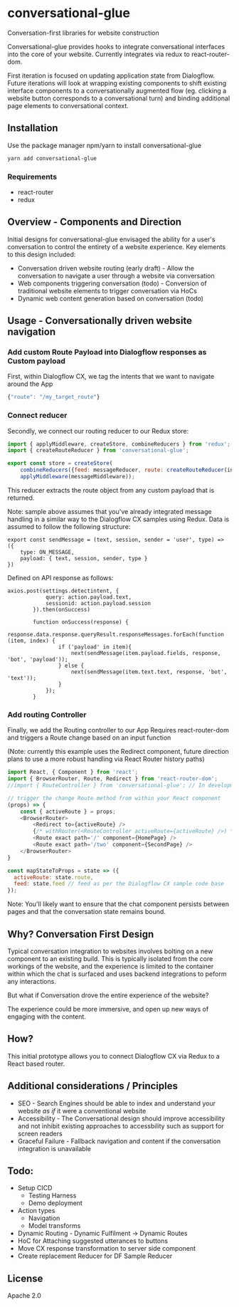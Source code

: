 # conversational-glue
Conversation-first libraries for website construction 

Conversational-glue provides hooks to integrate conversational interfaces into the core of your website. Currently integrates via redux to react-router-dom.

First iteration is focused on updating application state from Dialogflow. 
Future iterations will look at wrapping existing components to shift existing interface components to a conversationally augmented flow (eg. clicking a website button corresponds to a conversational turn) and binding additional page elements to conversational context.

## Installation
Use the package manager npm/yarn to install conversational-glue

```bash
yarn add conversational-glue
```

### Requirements
- react-router
- redux

## Overview - Components and Direction
Initial designs for conversational-glue envisaged the ability for a user's conversation to control the entirety of a website experience. 
Key elements to this design included:
- Conversation driven website routing (early draft) - Allow the conversation to navigate a user through a website via conversation
- Web components triggering conversation (todo) - Conversion of traditional website elements to trigger conversation via HoCs
- Dynamic web content generation based on conversation (todo)

## Usage - Conversationally driven website navigation

### Add custom Route Payload into Dialogflow responses as Custom payload
First, within Dialogflow CX, we tag the intents that we want to navigate around the App
```javascript
{"route": "/my_target_route"}
```

### Connect reducer
Secondly, we connect our routing reducer to our Redux store:
```javascript
import { applyMiddleware, createStore, combineReducers } from 'redux';
import { createRouteReducer } from 'conversational-glue';

export const store = createStore(
    combineReducers({feed: messageReducer, route: createRouteReducer(initState)}), 
    applyMiddleware(messageMiddleware));
```

This reducer extracts the route object from any custom payload that is returned.

Note: sample above assumes that you've already integrated message handling in a similar way to the Dialogflow CX samples using Redux. Data is assumed to follow the following structure:
```
export const sendMessage = (text, session, sender = 'user', type) => ({
    type: ON_MESSAGE,
    payload: { text, session, sender, type }
})
```
Defined on API response as follows:
```
axios.post(settings.detectintent, {
            query: action.payload.text,
            sessionid: action.payload.session
        }).then(onSuccess)
     
        function onSuccess(response) {
            response.data.response.queryResult.responseMessages.forEach(function (item, index) {
                if ('payload' in item){
                    next(sendMessage(item.payload.fields, response, 'bot', 'payload'));
                } else {
                    next(sendMessage(item.text.text, response, 'bot', 'text'));
                } 
            });
        }
```


### Add routing Controller
Finally, we add the Routing controller to our App
Requires react-router-dom and triggers a Route change based on an input function

(Note: currently this example uses the Redirect component, future direction plans to use a more robust handling via React Router history paths)

``` javascript
import React, { Component } from 'react';
import { BrowserRouter, Route, Redirect } from 'react-router-dom';
//import { RouteController } from 'conversational-glue'; // In development

// trigger the change Route method from within your React component
(props) => {
    const { activeRoute } = props;
    <BrowserRouter>
        <Redirect to={activeRoute} />
        {/* withRouter(<RouteController activeRoute={activeRoute} />) */}
        <Route exact path='/' component={HomePage} />
        <Route exact path='/two' component={SecondPage} />
    </BrowserRouter>
}

const mapStateToProps = state => ({
  activeRoute: state.route,
  feed: state.feed // feed as per the Dialogflow CX sample code base
});

```

Note: You'll likely want to ensure that the chat component persists between pages and that the conversation state remains bound. 


## Why? Conversation First Design
Typical conversation integration to websites involves bolting on a new component to an existing build. This is typically isolated from the core workings of the website, and the experience is limited to the container within which the chat is surfaced and uses backend integrations to peform any interactions.

But what if Conversation drove the entire experience of the website?

The experience could be more immersive, and open up new ways of engaging with the content. 

## How? 
This initial prototype allows you to connect Dialogflow CX via Redux to a React based router. 

## Additional considerations / Principles
- SEO - Search Engines should be able to index and understand your website _as if_ it were a conventional website
- Accessibility - The Conversational design should improve accessibility and not inhibit existing approaches to accessbility such as support for screen readers
- Graceful Failure - Fallback navigation and content if the conversation integration is unavailable

## Todo:
- Setup CICD
    - Testing Harness
    - Demo deployment
- Action types
    - Navigation
    - Model transforms
- Dynamic Routing - Dynamic Fulfilment -> Dynamic Routes
- HoC for Attaching suggested utterances to buttons
- Move CX response transformation to server side component
- Create replacement Reducer for DF Sample Reducer


## License
Apache 2.0
